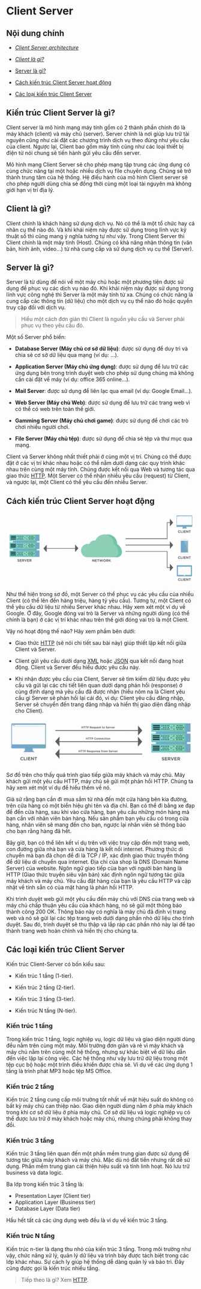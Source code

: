 # **Client Server**

## **Nội dung chính**

* *[Client Server architecture](#kiến-trúc-client-server-là-gì)*

* *[Client là gì?](#client-là-gì)*

* [Server là gì?](#server-là-gì)

* [Cách kiến trúc Client Server hoạt động](#cách-kiến-trúc-client-server-hoạt-động)

* [Các loại kiến trúc Client Server](#các-loại-kiến-trúc-client-server)

## **Kiến trúc Client Server là gì?**

Client server là mô hình mạng máy tính gồm có 2 thành phần chính đó là máy khách (client) và máy chủ (server). Server chính là nơi giúp lưu trữ tài nguyên cũng như cài đặt các chương trình dịch vụ theo đúng như yêu cầu của client. Ngược lại, Client bao gồm máy tính cũng như các loại thiết bị điện tử nói chung sẽ tiến hành gửi yêu cầu đến server.

Mô hình mạng Client Server sẽ cho phép mạng tập trung các ứng dụng có cùng chức năng tại một hoặc nhiều dịch vụ file chuyên dụng. Chúng sẽ trở thành trung tâm của hệ thống. Hệ điều hành của mô hình Client server sẽ cho phép người dùng chia sẻ đồng thời cùng một loại tài nguyên mà không giới hạn vị trí địa lý.

## **Client là gì?**

Client chính là khách hàng sử dụng dịch vụ. Nó có thể là một tổ chức hay cá nhân cụ thể nào đó. Và khi khái niệm này được sử dụng trong lĩnh vực kỹ thuật số thì cũng mang ý nghĩa tương tự như vậy. Trong Client Server thì Client chính là một máy tính (Host). Chúng có khả năng nhận thông tin (văn bản, hình ảnh, video...) từ nhà cung cấp và sử dụng dịch vụ cụ thể (Server).

## **Server là gì?**

Server là từ dùng để nói về một máy chủ hoặc một phương tiện được sử dụng để phục vụ các dịch vụ nào đó. Khi khái niệm này được sử dụng trong lĩnh vực công nghệ thì Server là một máy tính từ xa. Chúng có chức năng là cung cấp các thông tin (dữ liệu) cho một dịch vụ cụ thể nào đó hoặc quyền truy cập đối với dịch vụ.

> Hiểu một cách đơn giản thì Client là nguồn yêu cầu và Server phải phục vụ theo yêu cầu đó.

Một số Server phổ biến:

* **Database Server (Máy chủ cơ sở dữ liệu)**: được sử dụng để duy trì và chia sẻ cơ sở dữ liệu qua mạng (ví dụ: ...).

* **Application Server (Máy chủ ứng dụng)**: được sử dụng để lưu trữ các ứng dụng bên trong trình duyệt web cho phép sử dụng chúng mà không cần cài đặt về máy (ví dụ: office 365 online...).

* **Mail Server**: được sử dụng để liên lạc qua email (ví dụ: Google Email...).

* **Web Server (Máy chủ Web)**: được sử dụng để lưu trữ các trang web vì có thể có web trên toàn thế giới.

* **Gamming Server (Máy chủ chơi game)**: được sử dụng để chơi các trò chơi nhiều người chơi.

* **File Server (Máy chủ tệp)**: được sử dụng để chia sẻ tệp và thư mục qua mạng.

Client và Server không nhất thiết phải ở cùng một vị trí. Chúng có thể được đặt ở các vị trí khác nhau hoặc có thể nằm dưới dạng các quy trình khác nhau trên cùng một máy tính. Chúng được kết nối qua Web và tương tác qua giao thức [HTTP](./HTTP.md). Một Server có thể nhận nhiều yêu cầu (request) từ Client, và ngược lại, một Client có thể yêu cầu đến nhiều Server.

## **Cách kiến trúc Client Server hoạt động**

![How Client Server work](./img/Server.png)

Như thể hiện trong sơ đồ, một Server có thể phục vụ các yêu cầu của nhiều Client (có thể lên đến hàng triệu, hàng tỷ yêu cầu). Tương tự, một Client có thể yêu cầu dữ liệu từ nhiều Server khác nhau. Hãy xem xét một ví dụ về Google. Ở đây, Google đóng vai trò là Server và những người dùng (có thể chính là bạn) ở các vị trí khác nhau trên thế giới đóng vai trò là một Client.

Vậy nó hoạt động thế nào? Hãy xem phầm bên dưới:

* Giao thức [HTTP](./HTTP.md) (sẽ nói chi tiết sau bài này) giúp thiết lập kết nối giữa Client và Server.

* Client gửi yêu cầu dưới dạng [XML](https://topdev.vn/blog/xml-la-gi/) hoặc [JSON](https://topdev.vn/blog/json-la-gi/) qua kết nối đang hoạt động. Client và Server đều hiểu được yêu cầu này.

* Khi nhận được yêu cầu của Client, Server sẽ tìm kiếm dữ liệu được yêu cầu và gửi lại các chi tiết liên quan dưới dạng phản hồi (response) ở cùng định dạng mà yêu cầu đã được nhận (hiểu nôm na là Client yêu cầu gì Server sẽ phản hồi lại cái đó, ví dụ: Client yêu cầu đăng nhập, Server sẽ chuyển đến trang đăng nhập và hiển thị giao diện đăng nhập cho Client).

![HTTP request](./img/HTTP-Request.png)

Sơ đồ trên cho thấy quá trình giao tiếp giữa máy khách và máy chủ. Máy khách gửi một yêu cầu HTTP, máy chủ sẽ gửi một phản hồi HTTP. Chúng ta hãy xem xét một ví dụ để hiểu thêm về nó.

Giả sử rằng bạn cần đi mua sắm từ nhà đến một cửa hàng bên kia đường, trên cửa hàng có một biển hiệu ghi tên và địa chỉ. Bạn có thể đi bằng xe đạp để đến cửa hàng, sau khi vào cửa hàng, bạn yêu cầu những món hàng mà bạn cần với nhân viên bán hàng. Nếu sản phẩm bạn yêu cầu có trong cửa hàng, nhân viên sẽ mang đến cho bạn, ngược lại nhân viên sẽ thông báo cho bạn rằng hàng đã hết.

Bây giờ, bạn có thể liên kết ví dụ trên với việc truy cập đến một trang web, con đường giữa nhà bạn và cửa hàng là kết nối internet. Phương thức di chuyển mà bạn đã chọn để đi là TCP / IP, xác định giao thức truyền thông để dữ liệu di chuyển qua internet. Địa chỉ của shop là DNS (Domain Name Server) của website. Ngôn ngữ giao tiếp của bạn với người bán hàng là HTTP (Giao thức truyền siêu văn bản) xác định ngôn ngữ tương tác giữa máy khách và máy chủ. Yêu cầu đặt hàng của bạn là yêu cầu HTTP và cập nhật về tính sẵn có của mặt hàng là phản hồi HTTP.

Khi trình duyệt web gửi một yêu cầu đến máy chủ với DNS của trang web và máy chủ chấp thuận yêu cầu của khách hàng, nó sẽ gửi một thông báo thành công 200 OK. Thông báo này có nghĩa là máy chủ đã định vị trang web và nó sẽ gửi lại các tệp trang web dưới dạng phần nhỏ dữ liệu cho trình duyệt. Sau đó, trình duyệt sẽ thu thập và lắp ráp các phần nhỏ này lại để tạo thành trang web hoàn chỉnh và hiển thị cho chúng ta.

## **Các loại kiến trúc Client Server**

Kiến trúc Client-Server có bốn kiểu sau:

* Kiến trúc 1 tầng (1-tier).

* Kiến trúc 2 tầng (2-tier).

* Kiến trúc 3 tầng (3-tier).

* Kiến trúc N tầng (N-tier).

### **Kiến trúc 1 tầng**

Trong kiến ​​trúc 1 tầng, logic nghiệp vụ, logic dữ liệu và giao diện người dùng đều nằm trên cùng một máy. Môi trường đơn giản và rẻ vì máy khách và máy chủ nằm trên cùng một hệ thống, nhưng sự khác biệt về dữ liệu dẫn đến việc lặp lại công việc. Các hệ thống như vậy lưu trữ dữ liệu trong một tệp cục bộ hoặc một trình điều khiển được chia sẻ. Ví dụ về các ứng dụng 1 tầng là trình phát MP3 hoặc tệp MS Office.

### **Kiến trúc 2 tầng**

Kiến trúc 2 tầng cung cấp môi trường tốt nhất về mặt hiệu suất do không có bất kỳ máy chủ can thiệp nào. Giao diện người dùng nằm ở phía máy khách trong khi cơ sở dữ liệu ở phía máy chủ. Cơ sở dữ liệu và logic nghiệp vụ có thể được lưu trữ ở máy khách hoặc máy chủ, nhưng chúng phải không thay đổi.

### **Kiến trúc 3 tầng**

Kiến trúc 3 tầng liên quan đến một phần mềm trung gian được sử dụng để tương tác giữa máy khách và máy chủ. Mặc dù nó đắt tiền nhưng rất dễ sử dụng. Phần mềm trung gian cải thiện hiệu suất và tính linh hoạt. Nó lưu trữ business và data logic.

Ba lớp trong kiến ​​trúc 3 tầng là:

* Presentation Layer (Client tier)
* Application Layer (Business tier)
* Database Layer (Data tier)

Hầu hết tất cả các ứng dụng web đều là ví dụ về kiến ​​trúc 3 tầng.

### **Kiến trúc N tầng**

Kiến trúc n-tier là dạng thu nhỏ của kiến ​​trúc 3 tầng. Trong môi trường như vậy, chức năng xử lý, quản lý dữ liệu và trình bày được tách biệt trong các lớp khác nhau. Sự cách ly giúp hệ thống dễ dàng quản lý và bảo trì. Đây cũng được gọi là kiến ​​trúc nhiều tầng.

> Tiếp theo là gì? Xem [HTTP](./HTTP.md).
